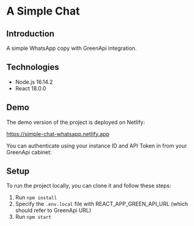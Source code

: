 # A Simple Chat

## Introduction
A simple WhatsApp copy with GreenApi integration.

## Technologies
- Node.js 16.14.2
- React 18.0.0

## Demo
The demo version of the project is deployed on Netlify:

https://simple-chat-whatsapp.netlify.app

You can authenticate using your instance ID and API Token in from your GreenApi cabinet:

## Setup
To run the project locally, you can clone it and follow these steps:

1. Run `npm install`
2. Specify the `.env.local` file with REACT_APP_GREEN_API_URL (which should refer to GreenApi URL)
3. Run `npm start`

